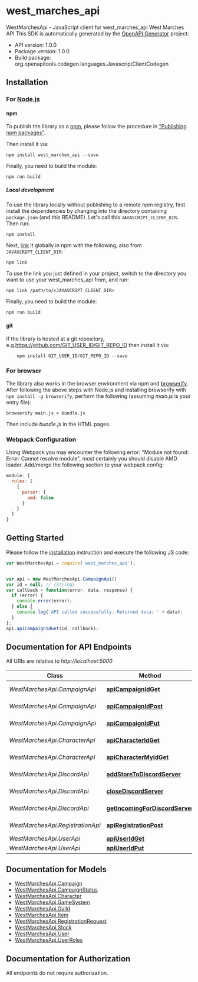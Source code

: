 # west_marches_api

WestMarchesApi - JavaScript client for west_marches_api
West Marches API
This SDK is automatically generated by the [OpenAPI Generator](https://openapi-generator.tech) project:

- API version: 1.0.0
- Package version: 1.0.0
- Build package: org.openapitools.codegen.languages.JavascriptClientCodegen

## Installation

### For [Node.js](https://nodejs.org/)

#### npm

To publish the library as a [npm](https://www.npmjs.com/), please follow the procedure in ["Publishing npm packages"](https://docs.npmjs.com/getting-started/publishing-npm-packages).

Then install it via:

```shell
npm install west_marches_api --save
```

Finally, you need to build the module:

```shell
npm run build
```

##### Local development

To use the library locally without publishing to a remote npm registry, first install the dependencies by changing into the directory containing `package.json` (and this README). Let's call this `JAVASCRIPT_CLIENT_DIR`. Then run:

```shell
npm install
```

Next, [link](https://docs.npmjs.com/cli/link) it globally in npm with the following, also from `JAVASCRIPT_CLIENT_DIR`:

```shell
npm link
```

To use the link you just defined in your project, switch to the directory you want to use your west_marches_api from, and run:

```shell
npm link /path/to/<JAVASCRIPT_CLIENT_DIR>
```

Finally, you need to build the module:

```shell
npm run build
```

#### git

If the library is hosted at a git repository, e.g.https://github.com/GIT_USER_ID/GIT_REPO_ID
then install it via:

```shell
    npm install GIT_USER_ID/GIT_REPO_ID --save
```

### For browser

The library also works in the browser environment via npm and [browserify](http://browserify.org/). After following
the above steps with Node.js and installing browserify with `npm install -g browserify`,
perform the following (assuming *main.js* is your entry file):

```shell
browserify main.js > bundle.js
```

Then include *bundle.js* in the HTML pages.

### Webpack Configuration

Using Webpack you may encounter the following error: "Module not found: Error:
Cannot resolve module", most certainly you should disable AMD loader. Add/merge
the following section to your webpack config:

```javascript
module: {
  rules: [
    {
      parser: {
        amd: false
      }
    }
  ]
}
```

## Getting Started

Please follow the [installation](#installation) instruction and execute the following JS code:

```javascript
var WestMarchesApi = require('west_marches_api');


var api = new WestMarchesApi.CampaignApi()
var id = null; // {String} 
var callback = function(error, data, response) {
  if (error) {
    console.error(error);
  } else {
    console.log('API called successfully. Returned data: ' + data);
  }
};
api.apiCampaignIdGet(id, callback);

```

## Documentation for API Endpoints

All URIs are relative to *http://localhost:5000*

Class | Method | HTTP request | Description
------------ | ------------- | ------------- | -------------
*WestMarchesApi.CampaignApi* | [**apiCampaignIdGet**](docs/CampaignApi.md#apiCampaignIdGet) | **GET** /api/campaign/{id} | 
*WestMarchesApi.CampaignApi* | [**apiCampaignIdPost**](docs/CampaignApi.md#apiCampaignIdPost) | **POST** /api/campaign/{id} | 
*WestMarchesApi.CampaignApi* | [**apiCampaignIdPut**](docs/CampaignApi.md#apiCampaignIdPut) | **PUT** /api/campaign/{id} | 
*WestMarchesApi.CharacterApi* | [**apiCharacterIdGet**](docs/CharacterApi.md#apiCharacterIdGet) | **GET** /api/character/{id} | 
*WestMarchesApi.CharacterApi* | [**apiCharacterMyIdGet**](docs/CharacterApi.md#apiCharacterMyIdGet) | **GET** /api/character/my/{id} | 
*WestMarchesApi.DiscordApi* | [**addStoreToDiscordServer**](docs/DiscordApi.md#addStoreToDiscordServer) | **GET** /api/discord/store/{id} | 
*WestMarchesApi.DiscordApi* | [**closeDiscordServer**](docs/DiscordApi.md#closeDiscordServer) | **GET** /api/discord/close | 
*WestMarchesApi.DiscordApi* | [**getIncomingForDiscordServer**](docs/DiscordApi.md#getIncomingForDiscordServer) | **GET** /api/discord/stack | 
*WestMarchesApi.RegistrationApi* | [**apiRegistrationPost**](docs/RegistrationApi.md#apiRegistrationPost) | **POST** /api/registration | 
*WestMarchesApi.UserApi* | [**apiUserIdGet**](docs/UserApi.md#apiUserIdGet) | **GET** /api/user/{id} | 
*WestMarchesApi.UserApi* | [**apiUserIdPut**](docs/UserApi.md#apiUserIdPut) | **PUT** /api/user/{id} | 


## Documentation for Models

 - [WestMarchesApi.Campaign](docs/Campaign.md)
 - [WestMarchesApi.CampaignStatus](docs/CampaignStatus.md)
 - [WestMarchesApi.Character](docs/Character.md)
 - [WestMarchesApi.GameSystem](docs/GameSystem.md)
 - [WestMarchesApi.Guild](docs/Guild.md)
 - [WestMarchesApi.Item](docs/Item.md)
 - [WestMarchesApi.RegistrationRequest](docs/RegistrationRequest.md)
 - [WestMarchesApi.Stock](docs/Stock.md)
 - [WestMarchesApi.User](docs/User.md)
 - [WestMarchesApi.UserRoles](docs/UserRoles.md)


## Documentation for Authorization

All endpoints do not require authorization.
